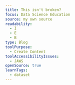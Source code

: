 ```yaml
---
title: This isn't broken?
focus: Data Science Education
source: my own source
readability:
  - I
  - E
  - B
type: Blog
toolPurpose:
  - Create Content
toolAccessibilityIssues:
  - JAWS
openSource: true
learnTags:
  - dataset
---
```

